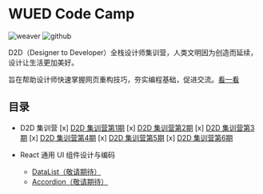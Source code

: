 # WUED Code Camp

![weaver](https://img.shields.io/static/v1.svg?label=Weaver&message=UED&color=#c7161e)
![github](https://img.shields.io/github/stars/weaver-design/wued-code-camp.svg?style=social)

D2D（Designer to Developer）全栈设计师集训营，人类文明因为创造而延续，设计让生活更加美好。

旨在帮助设计师快速掌握网页重构技巧，夯实编程基础，促进交流。[看一看](https://weaver-design.github.io/wued-code-camp/.)

## 目录

- D2D 集训营
  [x] [D2D 集训营第1期](https://weaver-design.github.io/wued-code-camp/d2d/1.html)
  [x] [D2D 集训营第2期](https://weaver-design.github.io/wued-code-camp/d2d/2.html)
  [x] [D2D 集训营第3期](https://weaver-design.github.io/wued-code-camp/d2d/3.html)
  [x] [D2D 集训营第4期](https://weaver-design.github.io/wued-code-camp/d2d/4.html)
  [x] [D2D 集训营第5期](https://weaver-design.github.io/wued-code-camp/d2d/5.html)
  [x] [D2D 集训营第6期](https://weaver-design.github.io/wued-code-camp/d2d/6.html)

- React 通用 UI 组件设计与编码
  - [DataList（敬请期待）](#)
  - [Accordion（敬请期待）](#)
  
